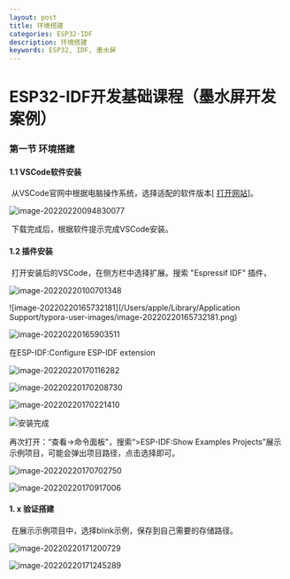 ```yaml
---
layout: post
title: 环境搭建
categories: ESP32-IDF
description: 环境搭建
keywords: ESP32, IDF, 墨水屏
---
```


# ESP32-IDF开发基础课程（墨水屏开发案例）

### 第一节  环境搭建

#### 1.1 VSCode软件安装

​		从VSCode官网中根据电脑操作系统，选择适配的软件版本[ [打开网站](https://code.visualstudio.com/download)]。

![image-20220220094830077](/images/ESP32-IDF/image-20220220094830077.png)

​	下载完成后，根据软件提示完成VSCode安装。

#### 1.2 插件安装

​		打开安装后的VSCode，在侧方栏中选择扩展。搜索 "Espressif IDF" 插件，

![image-20220220100701348](/images/ESP32-IDF/image-20220220100701348.png)

![image-20220220165732181](/Users/apple/Library/Application Support/typora-user-images/image-20220220165732181.png)

![image-20220220165903511](/images/ESP32-IDF/image-20220220165903511.png)

在ESP-IDF:Configure ESP-IDF extension

![image-20220220170116282](/images/ESP32-IDF/image-20220220170116282.png)

![image-20220220170208730](/images/ESP32-IDF/image-20220220170208730.png)

![image-20220220170221410](/images/ESP32-IDF/image-20220220170221410.png)

![安装完成](/images/ESP32-IDF/image-20220220170253212.png)

再次打开：“查看->命令面板"，搜索“>ESP-IDF:Show Examples Projects”展示示例项目，可能会弹出项目路径，点击选择即可。

![image-20220220170702750](/images/ESP32-IDF/image-20220220170702750.png)

![image-20220220170917006](/images/ESP32-IDF/image-20220220170917006.png)

#### 1. x 验证搭建

​		在展示示例项目中，选择blink示例，保存到自己需要的存储路径。

![image-20220220171200729](/images/ESP32-IDF/image-20220220171200729.png)

![image-20220220171245289](/images/ESP32-IDF/image-20220220171245289.png)
